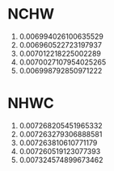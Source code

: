 # NCHW
1. 0.006994026100635529
1. 0.006960522723197937
1. 0.007012218225002289
1. 0.0070027107954025265
1. 0.006998792850971222

# NHWC
1. 0.007268205451965332
1. 0.007263279306888581
1. 0.007263810610771179
1. 0.007260519123077393
1. 0.007324574899673462
